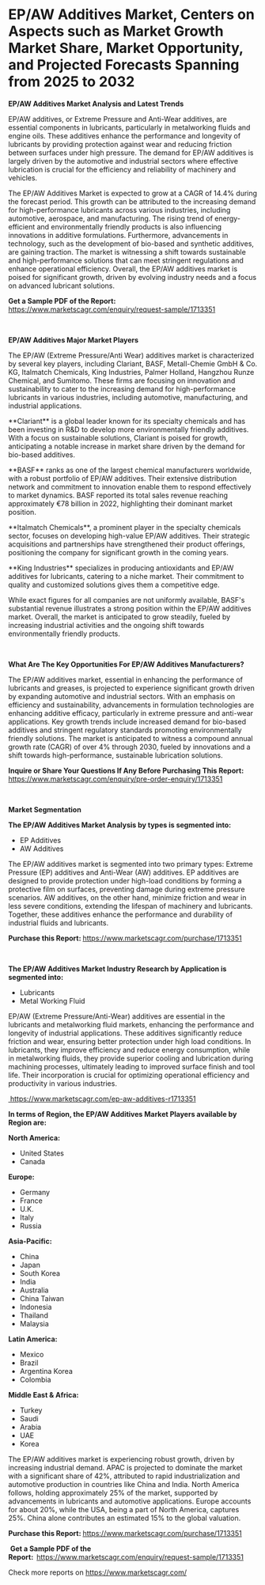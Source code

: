 <p><h1>EP/AW Additives Market, Centers on Aspects such as Market Growth Market Share, Market Opportunity, and Projected Forecasts Spanning from 2025 to 2032</h1></p><p><strong>EP/AW Additives Market Analysis and Latest Trends</strong></p>
<p><p>EP/AW additives, or Extreme Pressure and Anti-Wear additives, are essential components in lubricants, particularly in metalworking fluids and engine oils. These additives enhance the performance and longevity of lubricants by providing protection against wear and reducing friction between surfaces under high pressure. The demand for EP/AW additives is largely driven by the automotive and industrial sectors where effective lubrication is crucial for the efficiency and reliability of machinery and vehicles.</p><p>The EP/AW Additives Market is expected to grow at a CAGR of 14.4% during the forecast period. This growth can be attributed to the increasing demand for high-performance lubricants across various industries, including automotive, aerospace, and manufacturing. The rising trend of energy-efficient and environmentally friendly products is also influencing innovations in additive formulations. Furthermore, advancements in technology, such as the development of bio-based and synthetic additives, are gaining traction. The market is witnessing a shift towards sustainable and high-performance solutions that can meet stringent regulations and enhance operational efficiency. Overall, the EP/AW additives market is poised for significant growth, driven by evolving industry needs and a focus on advanced lubricant solutions.</p></p>
<p><strong>Get a Sample PDF of the Report:&nbsp;</strong> <a href="https://www.marketscagr.com/enquiry/request-sample/1713351?utm_campaign=2483&utm_medium=2&utm_source=Github&utm_content=ia&utm_term=28032025&utm_id=epaw-additives">https://www.marketscagr.com/enquiry/request-sample/1713351</a></p>
<p>&nbsp;</p>
<p><strong>EP/AW Additives Major Market Players</strong></p>
<p><p>The EP/AW (Extreme Pressure/Anti Wear) additives market is characterized by several key players, including Clariant, BASF, Metall-Chemie GmbH & Co. KG, Italmatch Chemicals, King Industries, Palmer Holland, Hangzhou Runze Chemical, and Sumitomo. These firms are focusing on innovation and sustainability to cater to the increasing demand for high-performance lubricants in various industries, including automotive, manufacturing, and industrial applications.</p><p>**Clariant** is a global leader known for its specialty chemicals and has been investing in R&D to develop more environmentally friendly additives. With a focus on sustainable solutions, Clariant is poised for growth, anticipating a notable increase in market share driven by the demand for bio-based additives.</p><p>**BASF** ranks as one of the largest chemical manufacturers worldwide, with a robust portfolio of EP/AW additives. Their extensive distribution network and commitment to innovation enable them to respond effectively to market dynamics. BASF reported its total sales revenue reaching approximately €78 billion in 2022, highlighting their dominant market position.</p><p>**Italmatch Chemicals**, a prominent player in the specialty chemicals sector, focuses on developing high-value EP/AW additives. Their strategic acquisitions and partnerships have strengthened their product offerings, positioning the company for significant growth in the coming years.</p><p>**King Industries** specializes in producing antioxidants and EP/AW additives for lubricants, catering to a niche market. Their commitment to quality and customized solutions gives them a competitive edge.</p><p>While exact figures for all companies are not uniformly available, BASF's substantial revenue illustrates a strong position within the EP/AW additives market. Overall, the market is anticipated to grow steadily, fueled by increasing industrial activities and the ongoing shift towards environmentally friendly products.</p></p>
<p>&nbsp;</p>
<p><strong>What Are The Key Opportunities For EP/AW Additives Manufacturers?</strong></p>
<p><p>The EP/AW additives market, essential in enhancing the performance of lubricants and greases, is projected to experience significant growth driven by expanding automotive and industrial sectors. With an emphasis on efficiency and sustainability, advancements in formulation technologies are enhancing additive efficacy, particularly in extreme pressure and anti-wear applications. Key growth trends include increased demand for bio-based additives and stringent regulatory standards promoting environmentally friendly solutions. The market is anticipated to witness a compound annual growth rate (CAGR) of over 4% through 2030, fueled by innovations and a shift towards high-performance, sustainable lubrication solutions.</p></p>
<p><strong>Inquire or Share Your Questions If Any Before Purchasing This Report:</strong> <a href="https://www.marketscagr.com/enquiry/pre-order-enquiry/1713351?utm_campaign=2483&utm_medium=2&utm_source=Github&utm_content=ia&utm_term=28032025&utm_id=epaw-additives">https://www.marketscagr.com/enquiry/pre-order-enquiry/1713351</a></p>
<p>&nbsp;</p>
<p><strong>Market Segmentation</strong></p>
<p><strong>The EP/AW Additives Market Analysis by types is segmented into:</strong></p>
<p><ul><li>EP Additives</li><li>AW Additives</li></ul></p>
<p><p>The EP/AW additives market is segmented into two primary types: Extreme Pressure (EP) additives and Anti-Wear (AW) additives. EP additives are designed to provide protection under high-load conditions by forming a protective film on surfaces, preventing damage during extreme pressure scenarios. AW additives, on the other hand, minimize friction and wear in less severe conditions, extending the lifespan of machinery and lubricants. Together, these additives enhance the performance and durability of industrial fluids and lubricants.</p></p>
<p><strong>Purchase this Report:&nbsp;</strong><a href="https://www.marketscagr.com/purchase/1713351?utm_campaign=2483&utm_medium=2&utm_source=Github&utm_content=ia&utm_term=28032025&utm_id=epaw-additives">https://www.marketscagr.com/purchase/1713351</a></p>
<p>&nbsp;</p>
<p><strong>The EP/AW Additives Market Industry Research by Application is segmented into:</strong></p>
<p><ul><li>Lubricants</li><li>Metal Working Fluid</li></ul></p>
<p><p>EP/AW (Extreme Pressure/Anti-Wear) additives are essential in the lubricants and metalworking fluid markets, enhancing the performance and longevity of industrial applications. These additives significantly reduce friction and wear, ensuring better protection under high load conditions. In lubricants, they improve efficiency and reduce energy consumption, while in metalworking fluids, they provide superior cooling and lubrication during machining processes, ultimately leading to improved surface finish and tool life. Their incorporation is crucial for optimizing operational efficiency and productivity in various industries.</p></p>
<p><a href="https://www.marketscagr.com/ep-aw-additives-r1713351?utm_campaign=2483&utm_medium=2&utm_source=Github&utm_content=ia&utm_term=28032025&utm_id=epaw-additives">&nbsp;https://www.marketscagr.com/ep-aw-additives-r1713351</a></p>
<p><strong>In terms of Region, the EP/AW Additives Market Players available by Region are:</strong></p>
<p>
    <p> <strong> North America: </strong>
        <ul>
            <li>United States</li>
            <li>Canada</li>
        </ul>
        </p> 
    <p> <strong> Europe: </strong>
        <ul>
            <li>Germany</li>
            <li>France</li>
            <li>U.K.</li>
            <li>Italy</li>
            <li>Russia</li>
        </ul>
        </p> 
    <p> <strong> Asia-Pacific: </strong>
        <ul>
            <li>China</li>
            <li>Japan</li>
            <li>South Korea</li>
            <li>India</li>
            <li>Australia</li>
            <li>China Taiwan</li>
            <li>Indonesia</li>
            <li>Thailand</li>
            <li>Malaysia</li>
        </ul>
        </p> 
    <p> <strong> Latin America: </strong>
        <ul>
            <li>Mexico</li>
            <li>Brazil</li>
            <li>Argentina Korea</li>
            <li>Colombia</li>
        </ul>
        </p> 
    <p> <strong> Middle East & Africa: </strong>
        <ul>
            <li>Turkey</li>
            <li>Saudi</li>
            <li>Arabia</li>
            <li>UAE</li>
            <li>Korea</li>
        </ul>
    </p>
    </p>
<p><p>The EP/AW additives market is experiencing robust growth, driven by increasing industrial demand. APAC is projected to dominate the market with a significant share of 42%, attributed to rapid industrialization and automotive production in countries like China and India. North America follows, holding approximately 25% of the market, supported by advancements in lubricants and automotive applications. Europe accounts for about 20%, while the USA, being a part of North America, captures 25%. China alone contributes an estimated 15% to the global valuation.</p></p>
<p><strong>Purchase this Report: </strong><a href="https://www.marketscagr.com/purchase/1713351?utm_campaign=2483&utm_medium=2&utm_source=Github&utm_content=ia&utm_term=28032025&utm_id=epaw-additives">https://www.marketscagr.com/purchase/1713351</a></p>
<p>&nbsp;<strong>Get a Sample PDF of the Report:&nbsp;&nbsp;</strong><a href="https://www.marketscagr.com/enquiry/request-sample/1713351?utm_campaign=2483&utm_medium=2&utm_source=Github&utm_content=ia&utm_term=28032025&utm_id=epaw-additives">https://www.marketscagr.com/enquiry/request-sample/1713351</a></p>
<p><strong></strong></p>
<p>Check more reports on <a href="https://www.marketscagr.com/?utm_campaign=2483&utm_medium=2&utm_source=Github&utm_content=ia&utm_term=28032025&utm_id=epaw-additives">https://www.marketscagr.com/</a></p>